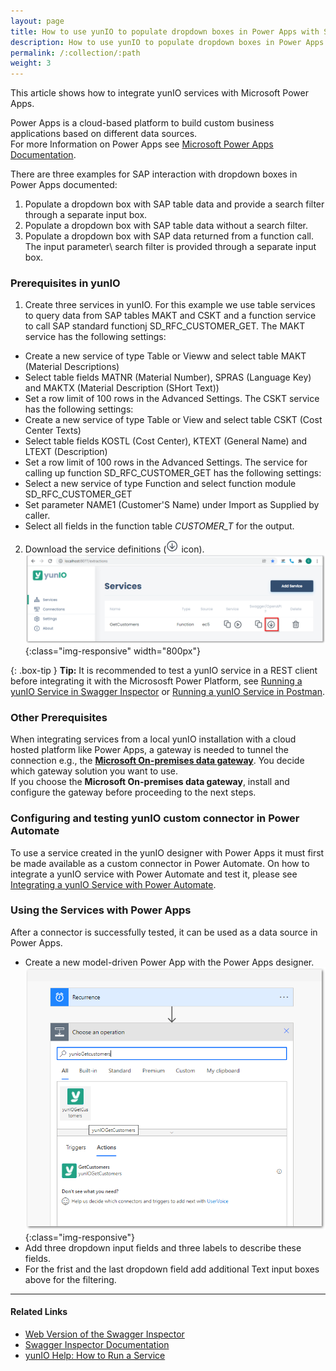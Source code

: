 ```yaml
---
layout: page
title: How to use yunIO to populate dropdown boxes in Power Apps with SAP data
description: How to use yunIO to populate dropdown boxes in Power Apps with SAP data
permalink: /:collection/:path
weight: 3
---
```


This article shows how to integrate yunIO services with Microsoft Power Apps.

Power Apps is a cloud-based platform to build custom business applications based on different data sources.  
For more Information on Power Apps see [Microsoft Power Apps Documentation](https://docs.microsoft.com/en-us/powerapps/).

There are three examples for SAP interaction with dropdown boxes in Power Apps documented:

1. Populate a dropdown box with SAP table data and provide a search filter through a separate input box.
2. Populate a dropdown box with SAP table data without a search filter.
3. Populate a dropdown box with SAP data returned from a function call. The input parameter\ search filter is provided through a separate input box.  


### Prerequisites in yunIO

1. Create three services in yunIO. For this example we use table services to query data from SAP tables MAKT and CSKT and a function service to call SAP standard functionj SD_RFC_CUSTOMER_GET. 
The MAKT service has the following settings:<br>
- Create a new service of type Table or Vieww and select table MAKT (Material Descriptions)
- Select table fields MATNR (Material Number), SPRAS (Language Key) and MAKTX (Material Description (SHort Text))
- Set a row limit of 100 rows in the Advanced Settings. 
The CSKT service has the following settings:<br>
- Create a new service of type Table or View and select table CSKT (Cost Center Texts)
- Select table fields KOSTL (Cost Center), KTEXT (General Name) and LTEXT (Description)
- Set a row limit of 100 rows in the Advanced Settings.
The service for calling up function SD_RFC_CUSTOMER_GET has the following settings:<br>
- Select a new service of type Function and select function module SD_RFC_CUSTOMER_GET
- Set parameter NAME1 (Customer'S Name) under Import as Supplied by caller.
- Select all fields in the function table *CUSTOMER_T* for the output.
2. Download the service definitions (![download-file](/img/contents/yunio/download.png) icon).<br>
![yunio-Services-Function-Download](/img/contents/yunio/yunio-run-services-function-download.png){:class="img-responsive" width="800px"}

{: .box-tip }
**Tip:** It is recommended to test a yunIO service in a REST client before integrating it with the Micrososft Power Platform, see [Running a yunIO Service in Swagger Inspector](https://kb.theobald-software.com/yunio/running-a-yunio-service-in-swagger-inspector) or [Running a yunIO Service in Postman](https://kb.theobald-software.com/yunio/running-a-yunio-service-in-postman). 

### Other Prerequisites
When integrating services from a local yunIO installation with a cloud hosted platform like Power Apps, a gateway is needed to tunnel the connection e.g., the [**Microsoft On-premises data gateway**](https://docs.microsoft.com/en-us/data-integration/gateway/).
You decide which gateway solution you want to use.<br> 
If you choose the **Microsoft On-premises data gateway**, install and configure the gateway before proceeding to the next steps.
 
### Configuring and testing yunIO custom connector in Power Automate

To use a service created in the yunIO designer with Power Apps it must first be made available as a custom connector in Power Automate. On how to integrate a yunIO service with Power Automate and test it, please see [Integrating a yunIO Service with Power Automate](https://kb.theobald-software.com/yunio/integrating-a-yunio-service-with-power-automate). 


### Using the Services with Power Apps
After a connector is successfully tested, it can be used as a data source in Power Apps. 
- Create a new model-driven Power App with the Power Apps designer.<br>
![Power-Automate-Custom-Connector-Flow-Action.png](/img/contents/yunio/power-automate-custom-connector-flow-action.png){:class="img-responsive"} 
- Add three dropdown input fields and three labels to describe these fields. 
- For the frist and the last dropdown field add additional Text input boxes above for the filtering. 


******

#### Related Links
- [Web Version of the Swagger Inspector](https://inspector.swagger.io/builder)
- [Swagger Inspector Documentation](https://swagger.io/docs/swagger-inspector/how-to-use-swagger-inspector/)
- [yunIO Help: How to Run a Service](https://help.theobald-software.com/en/yunio#how-to-run-a-service)